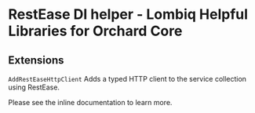 # RestEase DI helper - Lombiq Helpful Libraries for Orchard Core



## Extensions

`AddRestEaseHttpClient` Adds a typed HTTP client to the service collection using RestEase.

Please see the inline documentation to learn more.
